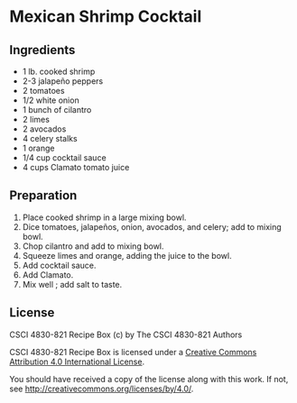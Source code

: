 # Mexican Shrimp Cocktail

## Ingredients

*   1 lb. cooked shrimp
*   2-3 jalapeño peppers
*   2 tomatoes
*   1/2 white onion
*   1 bunch of cilantro
*   2 limes
*   2 avocados
*   4 celery stalks
*   1 orange
*   1/4 cup cocktail sauce
*   4 cups Clamato tomato juice


## Preparation

1.  Place cooked shrimp in a large mixing bowl.
2.  Dice tomatoes, jalapeños, onion, avocados, and celery; add to mixing bowl.
3.  Chop cilantro and add to mixing bowl.
4.  Squeeze limes and orange, adding the juice to the bowl.
5.  Add cocktail sauce.
6.  Add Clamato.
7.  Mix well ; add salt to taste.

## License

CSCI 4830-821 Recipe Box (c) by The CSCI 4830-821 Authors

CSCI 4830-821 Recipe Box is licensed under a [Creative Commons Attribution 4.0
International License](http://creativecommons.org/licenses/by/4.0/).

You should have received a copy of the license along with this
work.  If not, see <http://creativecommons.org/licenses/by/4.0/>.
